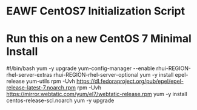 # EAWF CentOS7 Initialization Script
# Run this on a new CentOS 7 Minimal Install
#!/bin/bash
yum -y upgrade
yum-config-manager --enable rhui-REGION-rhel-server-extras rhui-REGION-rhel-server-optional
yum -y install epel-release yum-utils
rpm -Uvh https://dl.fedoraproject.org/pub/epel/epel-release-latest-7.noarch.rpm
rpm -Uvh https://mirror.webtatic.com/yum/el7/webtatic-release.rpm
yum -y install centos-release-scl.noarch
yum -y upgrade
